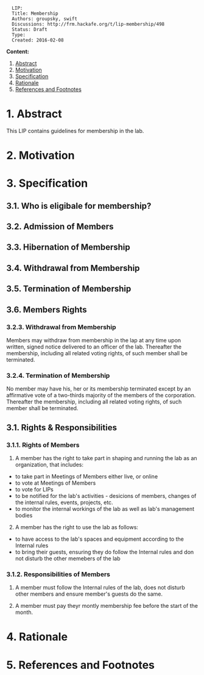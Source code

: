 ```
  LIP:
  Title: Membership
  Authors: groupsky, swift
  Discussions: http://frm.hackafe.org/t/lip-membership/498
  Status: Draft
  Type:
  Created: 2016-02-08
```


**Content:**

1. [Abstract](#1-abstract)
2. [Motivation](#2-motivation)
3. [Specification](#3-specification)
4. [Rationale](#4-rationale)
5. [References and Footnotes](#5-references-and-footnotes)


# 1. Abstract

This LIP contains guidelines for membership in the lab.


# 2. Motivation


# 3. Specification

## 3.1. Who is eligibale for membership?


## 3.2. Admission of Members


## 3.3. Hibernation of Membership


## 3.4. Withdrawal from Membership


## 3.5. Termination of Membership


## 3.6. Members Rights


### 3.2.3. Withdrawal from Membership

Members may withdraw from membership in the lap at any time upon written, signed notice delivered to an officer of the lab. Thereafter the membership, including all related voting rights, of such member shall be terminated.

### 3.2.4. Termination of Membership

No member may have his, her or its membership terminated except by an affirmative vote of a two-thirds majority of the members of the corporation. Thereafter the membership, including all related voting rights, of such member shall be terminated.


## 3.1. Rights & Responsibilities

### 3.1.1. Rights of Members

1) A member has the right to take part in shaping and running the lab as an organization, that includes:

 - to take part in Meetings of Members either live, or online
 - to vote at Meetings of Members
 - to vote for LIPs
 - to be notified for the lab's activities - desicions of members, changes of the internal rules, events, projects, etc.
 - to monitor the internal workings of the lab as well as lab's management bodies

2) A member has the right to use the lab as follows:

 - to have access to the lab's spaces and equipment according to the Internal rules
 - to bring their guests, ensuring they do follow the Internal rules and don not disturb the other memebers of the lab


### 3.1.2. Responsibilities of Members

1) A member must follow the Internal rules of the lab, does not disturb other members and ensure member's guests do the same.

2) A member must pay theyr montly membership fee before the start of the month.


# 4. Rationale


# 5. References and Footnotes


